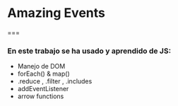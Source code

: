 # Amazing Events
===
### En este trabajo se ha usado y aprendido de JS:
* Manejo de DOM
* forEach() & map()
* .reduce , .filter , .includes
* addEventListener
* arrow functions